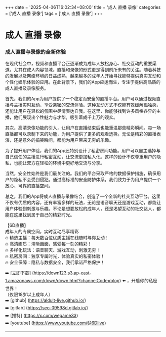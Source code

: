 +++
date = '2025-04-06T16:02:34+08:00'
title = '成人 直播 录像'
categories = ['成人 直播 录像']
tags = ['成人 直播 录像']
+++

# 成人 直播 录像

### 成人直播与录像的全新体验

在现代社会中，视频和直播平台正逐渐成为成年人放松身心、社交互动的重要渠道。尤其在成人内容领域，直播和录像的形式更是得到前所未有的关注。随着科技的发展以及网络环境的日益成熟，越来越多的成年人开始寻找能够提供真实互动和个性化娱乐体验的应用。在此背景下，我们的App应运而生，专注于提供高品质的成人直播及录像服务。

首先，我们的App为用户提供了一个稳定而安全的直播平台。用户可以通过视频直播与主播实时互动，享受亲密的交流体验。这种互动方式不仅能有效缓解孤独感，还能让用户在轻松的氛围中尽情表达自我。在这里，你能够找到许多风格各异的主播，他们展现出个性魅力与才华，吸引着成千上万的观众。

其次，高清录像功能的引入，让用户在直播结束后也能重温那些精彩瞬间。每一场直播都可以录制下来的功能，为用户提供了更多的观看选择。无论是精彩的直播表演，还是意外的搞笑瞬间，都能为用户带来无穷的乐趣。

为了提升用户体验，我们的App还特别设计了私密房间功能。用户可以自主选择与自己信任的主播进行私密互动，让交流更加私人化。这样的设计不仅尊重用户的隐私，也能让双方在轻松的环境中更好地交流与分享。

当然，安全性始终是我们最关注的。我们的平台采取严格的数据保护措施，确保用户的隐私不会受到侵犯。通过高标准的安全防护体系，我们致力于为用户提供一个放心、可靠的直播空间。

总之，我们的App将成人直播与录像结合，创造了一个全新的社交互动平台。这里不仅有优质的内容，还有丰富多样的玩法，无论是语音聊天还是游戏互动，都能让用户体验到刺激与乐趣。不论是想要放松的成年人，还是渴望互动的社交达人，都能在这里找到属于自己的精彩时光。

【6D直播】  
成年人的专属空间，实时互动尽享精彩  
🔥 精选主播：每天数百位优质主播在线随时与你互动！  
🔥 高清画质：清晰画面，感受每一刻的精彩！  
🔥 多样化玩法：语音聊天、游戏互动，刺激无穷！  
🔥 私密房间：独享专属时光，体验真实的私密体验！  
🔥 安全保障：隐私与数据安全，我们承诺严格保护！  

➡️ [立即下载] (https://down123.s3.ap-east-1.amazonaws.com/down/down.html?channelCode=blog) ⬅️ ，开启你的私密世界！  
（仅限18岁以上成年人）  
➡️ [github] (https://aldult-live.github.io/)  
➡️ [gitlab] (https://seo-09598d.gitlab.io/)  
➡️ [推特] (https://x.com/wegame33)  
➡️ [youtube] (https://www.youtube.com/@6Dlive)  

---
